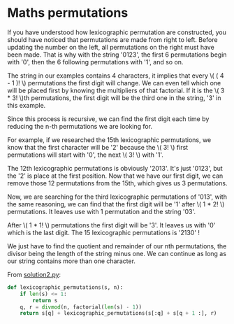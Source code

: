 # Maths permutations

If you have understood how lexicographic permutation are constructed, you should
have noticed that permutations are made from right to left. Before updating the
number on the left, all permutations on the right must have been made. That is
why with the string '0123', the first 6 permutations begin with '0', then the 6
following permutations with '1', and so on.

The string in our examples contains 4 characters, it implies that every \\( \( 4
\- 1 \)! \\) permutations the first digit will change. We can even tell which
one will be placed first by knowing the multipliers of that factorial. If it is
the \\( 3 \* 3! \\)th permutations, the first digit will be the third one in the
string, '3' in this example.

Since this process is recursive, we can find the first digit each time by
reducing the n-th permutations we are looking for.

For example, if we researched the 15th lexicographic permutations, we know that
the first character will be '2' because the \\( 3! \\) first permutations will
start with '0', the next \\( 3! \\) with '1'.

The 12th lexicographic permutations is obviously '2013'. It's just '0123', but
the '2' is place at the first position. Now that we have our first digit, we can
remove those 12 permutations from the 15th, which gives us 3 permutations.

Now, we are searching for the third lexicographic permutations of '013', with
the same reasoning, we can find that the first digit will be '1' after \\( 1 *
2! \\) permutations. It leaves use with 1 permutation and the string '03'.

After \\( 1 * 1! \\) permutations the first digit will be '3'. It leaves us with
'0' which is the last digit. The 15 lexicographic permutations is '2130' !

We just have to find the quotient and remainder of our nth permutations, the
divisor being the length of the string minus one. We can continue as long as our
string contains more than one character.

From [solution2.py](https://github.com/TurtleSmoke/Project-Euler/blob/main/problems/problem_0024/solution2.py):

```python
def lexicographic_permutations(s, n):
    if len(s) <= 1:
        return s
    q, r = divmod(n, factorial(len(s) - 1))
    return s[q] + lexicographic_permutations(s[:q] + s[q + 1 :], r)
```
